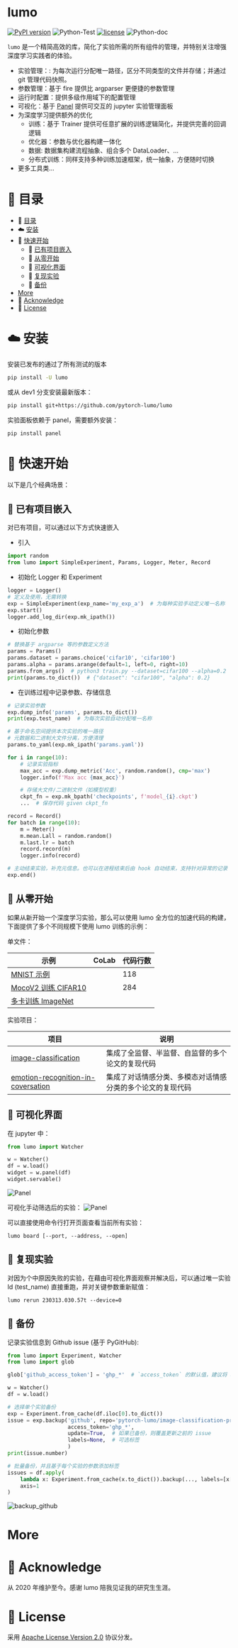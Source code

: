 # lumo

[![PyPI version](https://badge.fury.io/py/lumo.svg)](https://badge.fury.io/py/lumo)
![Python-Test](https://github.com/pytorch-lumo/lumo/actions/workflows/python-test.yml/badge.svg)
[![license](https://img.shields.io/badge/License-Apache%202.0-blue.svg)](https://github.com/Lightning-AI/lightning/blob/master/LICENSE)
![Python-doc](./images/docstr_coverage_badge.svg)

`lumo` 是一个精简高效的库，简化了实验所需的所有组件的管理，并特别关注增强深度学习实践者的体验。

- 实验管理：: 为每次运行分配唯一路径，区分不同类型的文件并存储；并通过 git 管理代码快照。
- 参数管理：基于 fire 提供比 argparser 更便捷的参数管理
- 运行时配置：提供多级作用域下的配置管理
- 可视化：基于 [Panel](https://panel.holoviz.org/index.html) 提供可交互的 jupyter 实验管理面板
- 为深度学习提供额外的优化
    - 训练：基于 Trainer 提供可任意扩展的训练逻辑简化，并提供完善的回调逻辑
    - 优化器：参数与优化器构建一体化
    - 数据: 数据集构建流程抽象、组合多个 DataLoader、...
    - 分布式训练：同样支持多种训练加速框架，统一抽象，方便随时切换
- 更多工具类...

# :book: 目录

- :book: [目录](#book-目录)
- :cloud: [安装](#cloud-安装)
- :book: [快速开始](#book-快速开始)
  - :small_orange_diamond: [已有项目嵌入](#small_orange_diamond-已有项目嵌入)
  - :small_orange_diamond: [从零开始](#small_orange_diamond-从零开始)
  - :small_orange_diamond: [可视化界面](#small_orange_diamond-可视化界面)
  - :small_orange_diamond: [复现实验](#small_orange_diamond-复现实验)
  - :small_orange_diamond: [备份](#small_orange_diamond-备份)
- [More](#more)
- :pencil: [Acknowledge](#pencil-acknowledge)
- :scroll: [License](#scroll-license)

# :cloud: 安装

安装已发布的通过了所有测试的版本

```bash
pip install -U lumo
```

或从 dev1 分支安装最新版本：

```bash
pip install git+https://github.com/pytorch-lumo/lumo
```

实验面板依赖于 panel，需要额外安装：

```
pip install panel
```

# :book: 快速开始

以下是几个经典场景：

## :small_orange_diamond: 已有项目嵌入

对已有项目，可以通过以下方式快速嵌入

- 引入

```python
import random
from lumo import SimpleExperiment, Params, Logger, Meter, Record
```

- 初始化 Logger 和 Experiment

```python
logger = Logger()
# 定义及使用，无需转换
exp = SimpleExperiment(exp_name='my_exp_a')  # 为每种实验手动定义唯一名称
exp.start()
logger.add_log_dir(exp.mk_ipath())
```

- 初始化参数

```python
# 替换基于 argparse 等的参数定义方法
params = Params()
params.dataset = params.choice('cifar10', 'cifar100')
params.alpha = params.arange(default=1, left=0, right=10)
params.from_args()  # python3 train.py --dataset=cifar100 --alpha=0.2
print(params.to_dict())  # {"dataset": "cifar100", "alpha": 0.2}
```

- 在训练过程中记录参数、存储信息

```python
# 记录实验参数
exp.dump_info('params', params.to_dict())
print(exp.test_name)  # 为每次实验自动分配唯一名称

# 基于命名空间提供本次实验的唯一路径
# 元数据和二进制大文件分离，方便清理
params.to_yaml(exp.mk_ipath('params.yaml'))

for i in range(10):
    # 记录实验指标
    max_acc = exp.dump_metric('Acc', random.random(), cmp='max')
    logger.info(f'Max acc {max_acc}')

    # 存储大文件/二进制文件（如模型权重）
    ckpt_fn = exp.mk_bpath('checkpoints', f'model_{i}.ckpt')
    ...  # 保存代码 given ckpt_fn

record = Record()
for batch in range(10):
    m = Meter()
    m.mean.Lall = random.random()
    m.last.lr = batch
    record.record(m)
    logger.info(record)

# 主动结束实验，补充元信息。也可以在进程结束后由 hook 自动结束，支持针对异常的记录
exp.end()
```

## :small_orange_diamond: 从零开始

如果从新开始一个深度学习实验，那么可以使用 lumo 全方位的加速代码的构建，下面提供了多个不同规模下使用 lumo 训练的示例：

单文件：

| 示例                                     | CoLab | 代码行数 |
|----------------------------------------|-------|------|
| [MNIST 示例](./examples/mnist.py)        |       | 118  |
| [MocoV2 训练 CIFAR10](./examples/moco.py) || 284   |
| [多卡训练 ImageNet]()                      |||

实验项目：

| 项目                                                                                                        | 说明                            |
|-----------------------------------------------------------------------------------------------------------|-------------------------------|
| [image-classification](https://github.com/pytorch-lumo/image-classification)                              | 集成了全监督、半监督、自监督的多个论文的复现代码      |
| [emotion-recognition-in-coversation](https://github.com/pytorch-lumo/emotion-recognition-in-conversation) | 集成了对话情感分类、多模态对话情感分类的多个论文的复现代码 |

## :small_orange_diamond: 可视化界面

在 jupyter 中：

```python
from lumo import Watcher

w = Watcher()
df = w.load()
widget = w.panel(df)
widget.servable()
```

![Panel](./images/panel-example.png)

可视化手动筛选后的实验：
![Panel](./images/panel-example2.png)

可以直接使用命令行打开页面查看当前所有实验：

```
lumo board [--port, --address, --open]
```

## :small_orange_diamond: 复现实验

对因为个中原因失败的实验，在藉由可视化界面观察并解决后，可以通过唯一实验 Id (test_name) 直接重跑，并对关键参数重新赋值：

```
lumo rerun 230313.030.57t --device=0
```

## :small_orange_diamond: 备份

记录实验信息到 Github issue (基于 PyGitHub):

```python
from lumo import Experiment, Watcher
from lumo import glob

glob['github_access_token'] = 'ghp_*'  # `access_token` 的默认值，建议将 access_token 写在全局配置 `~/.lumorc.json` 中 

w = Watcher()
df = w.load()

# 选择单个实验备份
exp = Experiment.from_cache(df.iloc[0].to_dict())
issue = exp.backup('github', repo='pytorch-lumo/image-classification-private',
                   access_token='ghp_*',
                   update=True,  # 如果已备份，则覆盖更新之前的 issue
                   labels=None,  # 可选标签
                   )
print(issue.number)

# 批量备份，并且基于每个实验的参数添加标签
issues = df.apply(
    lambda x: Experiment.from_cache(x.to_dict()).backup(..., labels=[x['params'].get('dataset', '')]),
    axis=1
)
```

![backup_github](./images/backup_github.png)


# More

# :pencil: Acknowledge

从 2020 年维护至今。感谢 lumo 陪我见证我的研究生生涯。

# :scroll: License

采用 [Apache License Version 2.0](./LICENSE) 协议分发。

